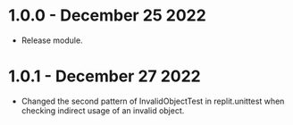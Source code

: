 # 1.0.0 - December 25 2022
- Release module.

# 1.0.1 - December 27 2022
- Changed the second pattern of InvalidObjectTest in replit.unittest when checking indirect usage of an invalid object.